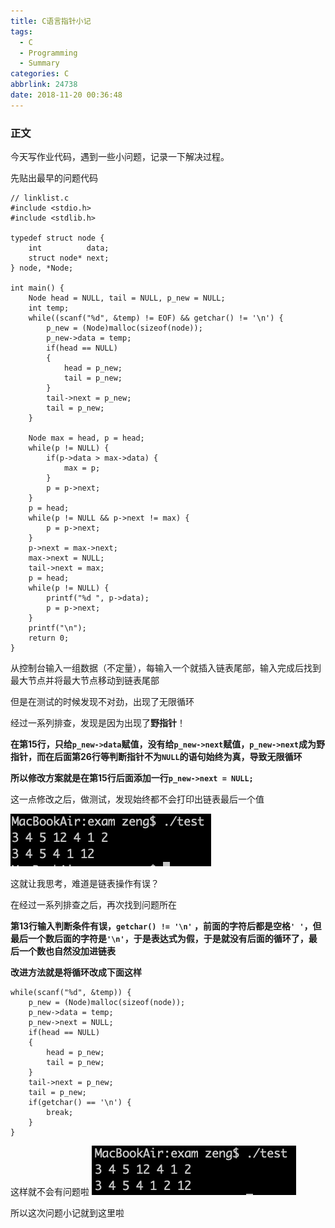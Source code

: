 ```yaml
---
title: C语言指针小记
tags:
  - C
  - Programming
  - Summary
categories: C
abbrlink: 24738
date: 2018-11-20 00:36:48
---
```

### 正文
今天写作业代码，遇到一些小问题，记录一下解决过程。

先贴出最早的问题代码
```
// linklist.c
#include <stdio.h>
#include <stdlib.h>

typedef struct node {
    int          data;
    struct node* next;
} node, *Node;

int main() {
    Node head = NULL, tail = NULL, p_new = NULL;
    int temp;
    while((scanf("%d", &temp) != EOF) && getchar() != '\n') {
        p_new = (Node)malloc(sizeof(node));
        p_new->data = temp;
        if(head == NULL)
        {
            head = p_new;
            tail = p_new;
        }
        tail->next = p_new;
        tail = p_new;
    }

    Node max = head, p = head;
    while(p != NULL) {
        if(p->data > max->data) {
            max = p;
        }
        p = p->next;
    }
    p = head;
    while(p != NULL && p->next != max) {
        p = p->next;
    }
    p->next = max->next;
    max->next = NULL;
    tail->next = max;
    p = head;
    while(p != NULL) {
        printf("%d ", p->data);
        p = p->next;
    }
    printf("\n");
    return 0;
}

```
从控制台输入一组数据（不定量），每输入一个就插入链表尾部，输入完成后找到最大节点并将最大节点移动到链表尾部

但是在测试的时候发现不对劲，出现了无限循环

经过一系列排查，发现是因为出现了**野指针**！

**在第15行，只给`p_new->data`赋值，没有给`p_new->next`赋值，`p_new->next`成为野指针，而在后面第26行等判断指针不为`NULL`的语句始终为真，导致无限循环**

**所以修改方案就是在第15行后面添加一行`p_new->next = NULL;`**

这一点修改之后，做测试，发现始终都不会打印出链表最后一个值

![可以看到2没有了](./../pics/11850278-59a7d66f39a64189.png)

这就让我思考，难道是链表操作有误？

在经过一系列排查之后，再次找到问题所在

**第13行输入判断条件有误，`getchar() != '\n'` ，前面的字符后都是空格`' '`，但最后一个数后面的字符是`'\n'`，于是表达式为假，于是就没有后面的循环了，最后一个数也自然没加进链表**

**改进方法就是将循环改成下面这样**
```
while(scanf("%d", &temp)) {
    p_new = (Node)malloc(sizeof(node));
    p_new->data = temp;
    p_new->next = NULL;
    if(head == NULL)
    {
        head = p_new;
        tail = p_new;
    }
    tail->next = p_new;
    tail = p_new;
    if(getchar() == '\n') {
        break;
    }
}
```

这样就不会有问题啦
![一切正常](./../pics/11850278-677c760628baf929.png)

所以这次问题小记就到这里啦
